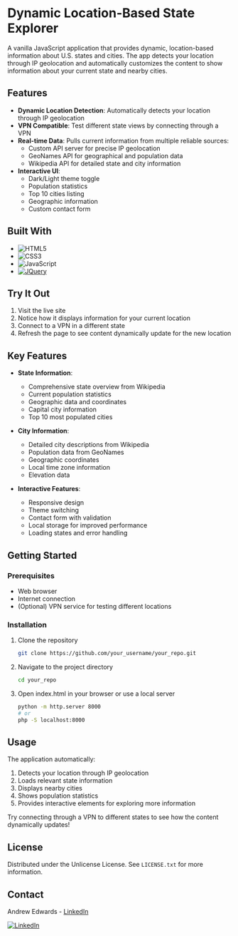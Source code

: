 # Dynamic Location-Based State Explorer

A vanilla JavaScript application that provides dynamic, location-based information about U.S. states and cities. The app detects your location through IP geolocation and automatically customizes the content to show information about your current state and nearby cities.

## Features

- **Dynamic Location Detection**: Automatically detects your location through IP geolocation
- **VPN Compatible**: Test different state views by connecting through a VPN
- **Real-time Data**: Pulls current information from multiple reliable sources:
  - Custom API server for precise IP geolocation
  - GeoNames API for geographical and population data
  - Wikipedia API for detailed state and city information
- **Interactive UI**:
  - Dark/Light theme toggle
  - Population statistics
  - Top 10 cities listing
  - Geographic information
  - Custom contact form

## Built With

* ![HTML5](https://img.shields.io/badge/HTML5-E34F26?style=for-the-badge&logo=html5&logoColor=white)
* ![CSS3](https://img.shields.io/badge/CSS3-1572B6?style=for-the-badge&logo=css3&logoColor=white)
* ![JavaScript](https://img.shields.io/badge/JavaScript-F7DF1E?style=for-the-badge&logo=javascript&logoColor=black)
* [![JQuery](https://img.shields.io/badge/jQuery-0769AD?style=for-the-badge&logo=jquery&logoColor=white)](https://jquery.com)

## Try It Out

1. Visit the live site
2. Notice how it displays information for your current location
3. Connect to a VPN in a different state
4. Refresh the page to see content dynamically update for the new location

## Key Features

- **State Information**:
  - Comprehensive state overview from Wikipedia
  - Current population statistics
  - Geographic data and coordinates
  - Capital city information
  - Top 10 most populated cities

- **City Information**:
  - Detailed city descriptions from Wikipedia
  - Population data from GeoNames
  - Geographic coordinates
  - Local time zone information
  - Elevation data

- **Interactive Features**:
  - Responsive design
  - Theme switching
  - Contact form with validation
  - Local storage for improved performance
  - Loading states and error handling

## Getting Started

### Prerequisites
- Web browser
- Internet connection
- (Optional) VPN service for testing different locations

### Installation

1. Clone the repository
   ```sh
   git clone https://github.com/your_username/your_repo.git
   ```
2. Navigate to the project directory
   ```sh
   cd your_repo
   ```
3. Open index.html in your browser or use a local server
   ```sh
   python -m http.server 8000
   # or
   php -S localhost:8000
   ```

## Usage

The application automatically:
1. Detects your location through IP geolocation
2. Loads relevant state information
3. Displays nearby cities
4. Shows population statistics
5. Provides interactive elements for exploring more information

Try connecting through a VPN to different states to see how the content dynamically updates!

## License

Distributed under the Unlicense License. See `LICENSE.txt` for more information.

## Contact

Andrew Edwards - [LinkedIn](https://www.linkedin.com/in/andrew-edwards-software-engineer/)

[![LinkedIn][linkedin-shield]][linkedin-url]

[linkedin-shield]: https://img.shields.io/badge/-LinkedIn-black.svg?style=for-the-badge&logo=linkedin&colorB=555
[linkedin-url]: https://www.linkedin.com/in/andrew-edwards-software-engineer/
